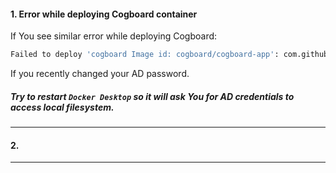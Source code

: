 #### 1. Error while deploying Cogboard container
If You see similar error while deploying Cogboard:
```bash
Failed to deploy 'cogboard Image id: cogboard/cogboard-app': com.github.dockerjava.api.exception.InternalServerErrorException: {"message":"error while creating mount source path '/host_mnt/c/Users/user.name/.workspace/cogboard/mnt': mkdir /host_mnt/c: file exists"
```
If you recently changed your AD password. 
##### Try to restart `Docker Desktop` so it will ask You for AD credentials to access local filesystem.

 ----

#### 2.

 ----